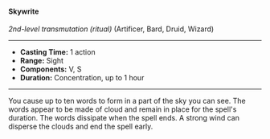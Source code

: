 #### Skywrite
*2nd-level transmutation (ritual)* (Artificer, Bard, Druid, Wizard)
___
- **Casting Time:** 1 action
- **Range:** Sight
- **Components:** V, S
- **Duration:** Concentration, up to 1 hour
---
You cause up to ten words to form in a part of the sky you can see. The words appear to be made of cloud and remain in place for the spell's duration. The words dissipate when the spell ends. A strong wind can disperse the clouds and end the spell early.
